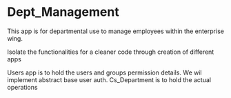 # Dept_Management
This app is for departmental use to manage employees within the enterprise wing.

Isolate the functionalities for a cleaner code through creation of different apps

Users app is to hold the users and groups permission details. We wil implement abstract base user auth.
Cs_Department is to hold the actual operations